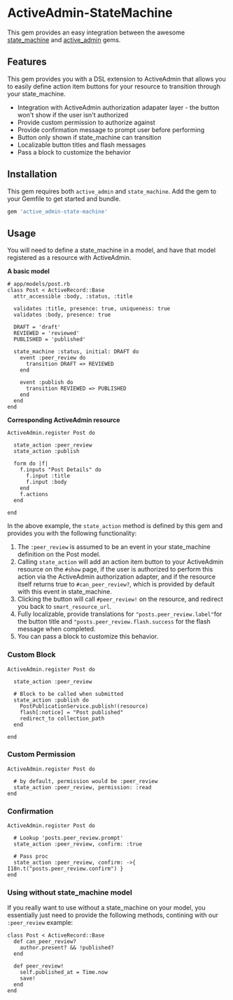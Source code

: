 # ActiveAdmin-StateMachine

This gem provides an easy integration between the awesome [state_machine](https://github.com/pluginaweek/state_machine) and [active_admin](https://github.com/gregbell/active_admin) gems.

## Features

This gem provides you with a DSL extension to ActiveAdmin that allows you to easily define action item buttons for your resource to transition through your state_machine.

* Integration with ActiveAdmin authorization adapater layer - the button won't show if the user isn't authorized
* Provide custom permission to authorize against
* Provide confirmation message to prompt user before performing
* Button only shown if state_machine can transition
* Localizable button titles and flash messages
* Pass a block to customize the behavior

## Installation

This gem requires both `active_admin` and `state_machine`.  Add the gem to your Gemfile to get started and bundle.

```ruby
gem 'active_admin-state-machine'
```

## Usage

You will need to define a state_machine in a model, and have that model registered as a resource with ActiveAdmin.

**A basic model**

```
# app/models/post.rb
class Post < ActiveRecord::Base
  attr_accessible :body, :status, :title

  validates :title, presence: true, uniqueness: true
  validates :body, presence: true

  DRAFT = 'draft'
  REVIEWED = 'reviewed'
  PUBLISHED = 'published'

  state_machine :status, initial: DRAFT do
    event :peer_review do
      transition DRAFT => REVIEWED
    end

    event :publish do
      transition REVIEWED => PUBLISHED
    end
  end
end
```

**Corresponding ActiveAdmin resource**

```
ActiveAdmin.register Post do
  
  state_action :peer_review
  state_action :publish

  form do |f|
    f.inputs "Post Details" do
      f.input :title
      f.input :body
    end
    f.actions
  end

end
```

In the above example, the `state_action` method is defined by this gem and provides you with the following functionality:

1. The `:peer_review` is assumed to be an event in your state_machine definition on the Post model.
2. Calling `state_action` will add an action item button to your ActiveAdmin resource on the `#show` page, if the user is authorized to perform this action via the ActiveAdmin authorization adapter, and if the resource itself returns true to `#can_peer_review?`, which is provided by default with this event in state_machine.
3. Clicking the button will call `#peer_review!` on the resource, and redirect you back to `smart_resource_url`.
4. Fully localizable, provide translations for `"posts.peer_review.label"`for the button title and `"posts.peer_review.flash.success` for the flash message when completed.
5. You can pass a block to customize this behavior.

### Custom Block

```
ActiveAdmin.register Post do
  
  state_action :peer_review
  
  # Block to be called when submitted
  state_action :publish do
    PostPublicationService.publish!(resource)
    flash[:notice] = "Post published"
    redirect_to collection_path
  end

end
```

### Custom Permission

```
ActiveAdmin.register Post do

  # by default, permission would be :peer_review
  state_action :peer_review, permission: :read
end
```

### Confirmation

```
ActiveAdmin.register Post do

  # Lookup 'posts.peer_review.prompt'
  state_action :peer_review, confirm: :true
  
  # Pass proc
  state_action :peer_review, confirm: ->{ I18n.t("posts.peer_review.confirm") }
end
```

### Using without state_machine model

If you really want to use without a state_machine on your model, you essentially just need to provide the following methods, contining with our `:peer_review` example:

```
class Post < ActiveRecord::Base    
  def can_peer_review?
    author.present? && !published?
  end
  
  def peer_review!
    self.published_at = Time.now
    save!
  end
end
```
